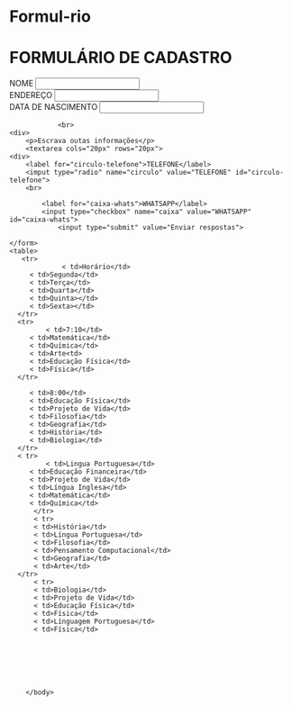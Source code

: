 # Formul-rio
<!DOCTYPE html>
<html>
<head>
	<link rel="stylesheet" href="style.css">
	<title></title>
</head>
<body>
<h1>FORMULÁRIO DE CADASTRO</h1>
<main>
	<form>
		<label for="nome">NOME</label>
		<input type="text" name="nome">
	        <br>
                <label for="endereço">ENDEREÇO</label>
		<input type="text" name="endereço">
		<br>
	        <label for="data de nascimemento">DATA DE NASCIMENTO</label>
		<input type="text" name="data de nascimemento">

                <br>
	<div>
		<p>Escrava outas informações</p>	
		<textarea cols="20px" rows="20px">
	<div>
		<label for="circulo-telefone">TELEFONE</label>
		<imput type="radio" name="circulo" value="TELEFONE" id="circulo-telefone">
		<br>
			
			<label for="caixa-whats">WHATSAPP</label>
			<input type="checkbox" name="caixa" value="WHATSAPP" id="caixa-whats">                
		        <input type="submit" value="Enviar respostas">

	</form>
	<table>
	   <tr>
                 < td>Horário</td>
		 < td>Segunda</td>
		 < td>Terça</td>
		 < td>Quarta</td>
		 < td>Quinta></td>
		 < td>Sexta></td>
	  </tr>
	  <tr>
	         < td>7:10</td>
		 < td>Matemática</td>
		 < td>Química</td>
		 < td>Arte<td>
		 < td>Educação Física</td>
		 < td>Física</td>
	  </tr>
	  
		 < td>8:00</td>
		 < td>Educação Física</td>
		 < td>Projeto de Vida</td>
		 < td>Filosofia</td>
		 < td>Geografia</td>
		 < td>História</td>
		 < td>Biologia</td> 
	  </tr>
	  < tr>
	         < td>Lingua Portuguesa</td>
		 < td>Educação Financeira</td>
		 < td>Projeto de Vida</td> 
		 < td>Língua Inglesa</td>
		 < td>Matemática</td>
		 < td>Química</td>
          </tr>	
          < tr>
		  < td>História</td>
		  < td>Língua Portuguesa</td>
		  < td>Filosofia</td>
		  < td>Pensamento Computacional</td>
		  < td>Geografia</td>
		  < td>Arte</td>
	  </tr>
          < tr>
		  < td>Biologia</td>
		  < td>Projeto de Vida</td>
		  < td>Educação Física</td>
		  < td>Física</td>
		  < td>Línguagem Portuguesa</td>
		  < td>Física</td>
		
		
		
		
		
		
		
		</body>
</html>

